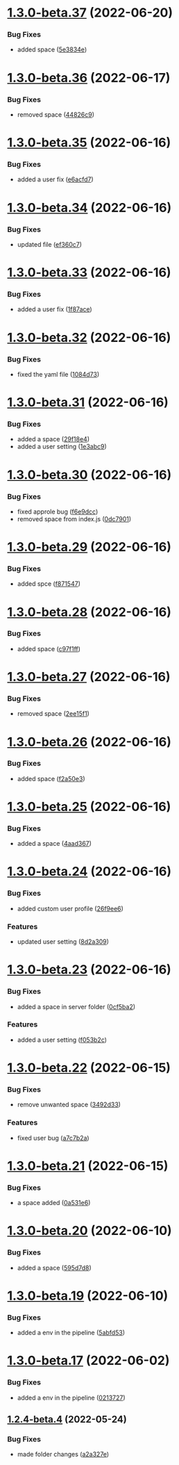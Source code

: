 # [1.3.0-beta.37](https://github.com/prashant9428/auto-release-single-repo/compare/v1.3.0-beta.36...v1.3.0-beta.37) (2022-06-20)


### Bug Fixes

* added space ([5e3834e](https://github.com/prashant9428/auto-release-single-repo/commit/5e3834e779bb797ce73ab67bc374b5233e3c8364))

# [1.3.0-beta.36](https://github.com/prashant9428/auto-release-single-repo/compare/v1.3.0-beta.35...v1.3.0-beta.36) (2022-06-17)


### Bug Fixes

* removed space ([44826c9](https://github.com/prashant9428/auto-release-single-repo/commit/44826c992fafc01c9b845558c9441cd3aaf1f202))

# [1.3.0-beta.35](https://github.com/prashant9428/auto-release-single-repo/compare/v1.3.0-beta.34...v1.3.0-beta.35) (2022-06-16)


### Bug Fixes

* added a user fix ([e6acfd7](https://github.com/prashant9428/auto-release-single-repo/commit/e6acfd79918473f37024b97cc22b2b1d2c242e2c))

# [1.3.0-beta.34](https://github.com/prashant9428/auto-release-single-repo/compare/v1.3.0-beta.33...v1.3.0-beta.34) (2022-06-16)


### Bug Fixes

* updated file ([ef360c7](https://github.com/prashant9428/auto-release-single-repo/commit/ef360c7f2bd5d4ee07965908d6a9ccfd2f6b76b4))

# [1.3.0-beta.33](https://github.com/prashant9428/auto-release-single-repo/compare/v1.3.0-beta.32...v1.3.0-beta.33) (2022-06-16)


### Bug Fixes

* added a user fix ([1f87ace](https://github.com/prashant9428/auto-release-single-repo/commit/1f87ace3f650a2c9ed1736aed168c0a3f19bc97d))

# [1.3.0-beta.32](https://github.com/prashant9428/auto-release-single-repo/compare/v1.3.0-beta.31...v1.3.0-beta.32) (2022-06-16)


### Bug Fixes

* fixed the yaml file ([1084d73](https://github.com/prashant9428/auto-release-single-repo/commit/1084d73ddc9786ebdf9c9af9573ac7b413c1c5c6))

# [1.3.0-beta.31](https://github.com/prashant9428/auto-release-single-repo/compare/v1.3.0-beta.30...v1.3.0-beta.31) (2022-06-16)


### Bug Fixes

* added a space ([29f18e4](https://github.com/prashant9428/auto-release-single-repo/commit/29f18e4267559d80545af529e3b85a202b77520d))
* added a user setting ([1e3abc9](https://github.com/prashant9428/auto-release-single-repo/commit/1e3abc9635cc0c9724d55ba50d77f0f3fccd6d3c))

# [1.3.0-beta.30](https://github.com/prashant9428/auto-release-single-repo/compare/v1.3.0-beta.29...v1.3.0-beta.30) (2022-06-16)


### Bug Fixes

* fixed approle bug ([f6e9dcc](https://github.com/prashant9428/auto-release-single-repo/commit/f6e9dcc7758db9bf73c419faa6c15afc26717803))
* removed space from index.js ([0dc7901](https://github.com/prashant9428/auto-release-single-repo/commit/0dc790180ce7a2c54c3b6b027dd3cf20279e460c))

# [1.3.0-beta.29](https://github.com/prashant9428/auto-release-single-repo/compare/v1.3.0-beta.28...v1.3.0-beta.29) (2022-06-16)


### Bug Fixes

* added spce ([f871547](https://github.com/prashant9428/auto-release-single-repo/commit/f871547316b94af39778509d01c25b41ba618596))

# [1.3.0-beta.28](https://github.com/prashant9428/auto-release-single-repo/compare/v1.3.0-beta.27...v1.3.0-beta.28) (2022-06-16)


### Bug Fixes

* added space ([c97f1ff](https://github.com/prashant9428/auto-release-single-repo/commit/c97f1ff4687c3da01702149279801807597001a0))

# [1.3.0-beta.27](https://github.com/prashant9428/auto-release-single-repo/compare/v1.3.0-beta.26...v1.3.0-beta.27) (2022-06-16)


### Bug Fixes

* removed space ([2ee15f1](https://github.com/prashant9428/auto-release-single-repo/commit/2ee15f1029f028104e89e316e0888a6136b59fcd))

# [1.3.0-beta.26](https://github.com/prashant9428/auto-release-single-repo/compare/v1.3.0-beta.25...v1.3.0-beta.26) (2022-06-16)


### Bug Fixes

* added space ([f2a50e3](https://github.com/prashant9428/auto-release-single-repo/commit/f2a50e32be4620b0598afef38ad42be45608055d))

# [1.3.0-beta.25](https://github.com/prashant9428/auto-release-single-repo/compare/v1.3.0-beta.24...v1.3.0-beta.25) (2022-06-16)


### Bug Fixes

* added a space ([4aad367](https://github.com/prashant9428/auto-release-single-repo/commit/4aad367b02e46792b504e8071b727705bbc53942))

# [1.3.0-beta.24](https://github.com/prashant9428/auto-release-single-repo/compare/v1.3.0-beta.23...v1.3.0-beta.24) (2022-06-16)


### Bug Fixes

* added custom user profile ([26f9ee6](https://github.com/prashant9428/auto-release-single-repo/commit/26f9ee63275ec07e6f1b74d71897e844e65e66dc))


### Features

* updated user setting ([8d2a309](https://github.com/prashant9428/auto-release-single-repo/commit/8d2a309d78e96a20a372c6158c3c8b906b19eef4))

# [1.3.0-beta.23](https://github.com/prashant9428/auto-release-single-repo/compare/v1.3.0-beta.22...v1.3.0-beta.23) (2022-06-16)


### Bug Fixes

* added a space in server folder ([0cf5ba2](https://github.com/prashant9428/auto-release-single-repo/commit/0cf5ba27209c278e2574be72f00993ee09f0ceb7))


### Features

* added a user setting ([f053b2c](https://github.com/prashant9428/auto-release-single-repo/commit/f053b2cef33799c101e9039c8a6f7e2f8860f02f))

# [1.3.0-beta.22](https://github.com/prashant9428/auto-release-single-repo/compare/v1.3.0-beta.21...v1.3.0-beta.22) (2022-06-15)


### Bug Fixes

* remove unwanted space ([3492d33](https://github.com/prashant9428/auto-release-single-repo/commit/3492d33083d22c33681161e329c10480cd3e06f5))


### Features

* fixed user bug ([a7c7b2a](https://github.com/prashant9428/auto-release-single-repo/commit/a7c7b2af998fc809c44a1dc06006436674ed6560))

# [1.3.0-beta.21](https://github.com/prashant9428/auto-release-single-repo/compare/v1.3.0-beta.20...v1.3.0-beta.21) (2022-06-15)


### Bug Fixes

* a space added ([0a531e6](https://github.com/prashant9428/auto-release-single-repo/commit/0a531e64d5c6ffc0669942364822f4ae66e00f79))

# [1.3.0-beta.20](https://github.com/prashant9428/auto-release-single-repo/compare/v1.3.0-beta.19...v1.3.0-beta.20) (2022-06-10)


### Bug Fixes

* added a space ([595d7d8](https://github.com/prashant9428/auto-release-single-repo/commit/595d7d89b78a34ca9edd4394c44d85ddb554288f))

# [1.3.0-beta.19](https://github.com/prashant9428/auto-release-single-repo/compare/v1.3.0-beta.18...v1.3.0-beta.19) (2022-06-10)


### Bug Fixes

* added a env in the pipeline ([5abfd53](https://github.com/prashant9428/auto-release-single-repo/commit/5abfd5346f7a0abdc0bc0d6787bcee9a638753b4))

# [1.3.0-beta.17](https://github.com/prashant9428/auto-release-single-repo/compare/v1.3.0-beta.16...v1.3.0-beta.17) (2022-06-02)


### Bug Fixes

* added a env in the pipeline ([0213727](https://github.com/prashant9428/auto-release-single-repo/commit/0213727aa3dc75c01ec85f0c0109cae941a4875e))

## [1.2.4-beta.4](https://github.com/prashant9428/auto-release-single-repo/compare/v1.2.4-beta.3...v1.2.4-beta.4) (2022-05-24)


### Bug Fixes

* made folder changes ([a2a327e](https://github.com/prashant9428/auto-release-single-repo/commit/a2a327e90f377dabedef437fee5b42ca66956fbb))
